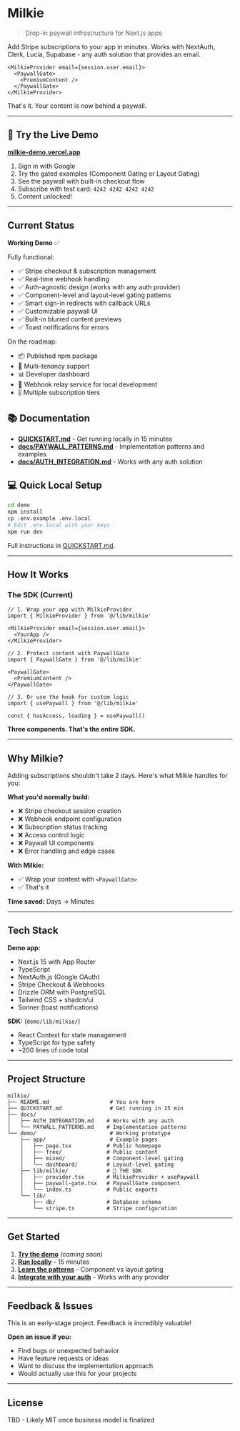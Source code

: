 # Milkie

> Drop-in paywall infrastructure for Next.js apps

Add Stripe subscriptions to your app in minutes. Works with NextAuth, Clerk, Lucia, Supabase - any auth solution that provides an email.

```tsx
<MilkieProvider email={session.user.email}>
  <PaywallGate>
    <PremiumContent />
  </PaywallGate>
</MilkieProvider>
```

That's it. Your content is now behind a paywall.

---

## 🚀 Try the Live Demo

**[milkie-demo.vercel.app](https://milkie-demo.vercel.app)**

1. Sign in with Google
2. Try the gated examples (Component Gating or Layout Gating)
3. See the paywall with built-in checkout flow
4. Subscribe with test card: `4242 4242 4242 4242`
5. Content unlocked!

---

## Current Status

**Working Demo** ✅

Fully functional:
- ✅ Stripe checkout & subscription management
- ✅ Real-time webhook handling
- ✅ Auth-agnostic design (works with any auth provider)
- ✅ Component-level and layout-level gating patterns
- ✅ Smart sign-in redirects with callback URLs
- ✅ Customizable paywall UI
- ✅ Built-in blurred content previews
- ✅ Toast notifications for errors

On the roadmap:
- 📦 Published npm package
- 🏢 Multi-tenancy support
- 📊 Developer dashboard
- 🔄 Webhook relay service for local development
- 🎚️ Multiple subscription tiers

## 📚 Documentation

- **[QUICKSTART.md](QUICKSTART.md)** - Get running locally in 15 minutes
- **[docs/PAYWALL_PATTERNS.md](docs/PAYWALL_PATTERNS.md)** - Implementation patterns and examples
- **[docs/AUTH_INTEGRATION.md](docs/AUTH_INTEGRATION.md)** - Works with any auth solution

## 💻 Quick Local Setup

```bash
cd demo
npm install
cp .env.example .env.local
# Edit .env.local with your keys
npm run dev
```

Full instructions in [QUICKSTART.md](QUICKSTART.md).

---

## How It Works

### The SDK (Current)

```tsx
// 1. Wrap your app with MilkieProvider
import { MilkieProvider } from '@/lib/milkie'

<MilkieProvider email={session.user.email}>
  <YourApp />
</MilkieProvider>

// 2. Protect content with PaywallGate
import { PaywallGate } from '@/lib/milkie'

<PaywallGate>
  <PremiumContent />
</PaywallGate>

// 3. Or use the hook for custom logic
import { usePaywall } from '@/lib/milkie'

const { hasAccess, loading } = usePaywall()
```

**Three components. That's the entire SDK.**

---

## Why Milkie?

Adding subscriptions shouldn't take 2 days. Here's what Milkie handles for you:

**What you'd normally build:**
- ❌ Stripe checkout session creation
- ❌ Webhook endpoint configuration
- ❌ Subscription status tracking
- ❌ Access control logic
- ❌ Paywall UI components
- ❌ Error handling and edge cases

**With Milkie:**
- ✅ Wrap your content with `<PaywallGate>`
- ✅ That's it

**Time saved:** Days → Minutes

---

## Tech Stack

**Demo app:**
- Next.js 15 with App Router
- TypeScript
- NextAuth.js (Google OAuth)
- Stripe Checkout & Webhooks
- Drizzle ORM with PostgreSQL
- Tailwind CSS + shadcn/ui
- Sonner (toast notifications)

**SDK:** (`demo/lib/milkie/`)
- React Context for state management
- TypeScript for type safety
- ~200 lines of code total

---

## Project Structure

```
milkie/
├── README.md                   # You are here
├── QUICKSTART.md               # Get running in 15 min
├── docs/
│   ├── AUTH_INTEGRATION.md    # Works with any auth
│   └── PAYWALL_PATTERNS.md    # Implementation patterns
└── demo/                       # Working prototype
    ├── app/                    # Example pages
    │   ├── page.tsx           # Public homepage
    │   ├── free/              # Public content
    │   ├── mixed/             # Component-level gating
    │   └── dashboard/         # Layout-level gating
    ├── lib/milkie/            # 🚀 THE SDK
    │   ├── provider.tsx       # MilkieProvider + usePaywall
    │   ├── paywall-gate.tsx   # PaywallGate component
    │   └── index.ts           # Public exports
    └── lib/
        ├── db/                # Database schema
        └── stripe.ts          # Stripe configuration
```

---

## Get Started

1. **[Try the demo](https://milkie-demo.vercel.app)** *(coming soon)*
2. **[Run locally](QUICKSTART.md)** - 15 minutes
3. **[Learn the patterns](docs/PAYWALL_PATTERNS.md)** - Component vs layout gating
4. **[Integrate with your auth](docs/AUTH_INTEGRATION.md)** - Works with any provider

---

## Feedback & Issues

This is an early-stage project. Feedback is incredibly valuable!

**Open an issue if you:**
- Find bugs or unexpected behavior
- Have feature requests or ideas
- Want to discuss the implementation approach
- Would actually use this for your projects

---

## License

TBD - Likely MIT once business model is finalized
